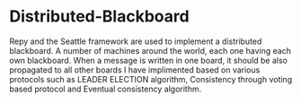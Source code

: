 # Distributed-Blackboard 

 Repy and the Seattle framework are used to implement a distributed blackboard.  A number of machines around the world, each one having each own blackboard.  When a message is written in one board, it should be also propagated to all other boards
 I have implimented based on various protocols such as LEADER ELECTION algorithm, Consistency through voting based protocol  and Eventual consistency algorithm. 
